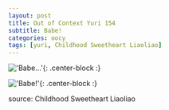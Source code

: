 ```yaml
---
layout: post
title: Out of Context Yuri 154
subtitle: Babe!
categories: oocy
tags: [yuri, Childhood Sweetheart Liaoliao]
---
```



!['Babe...'](https://imgur.com/6ruJXLF.png){: .center-block :}

!['Babe!'](https://imgur.com/Jsiwztt.png){: .center-block :}

source: Childhood Sweetheart Liaoliao